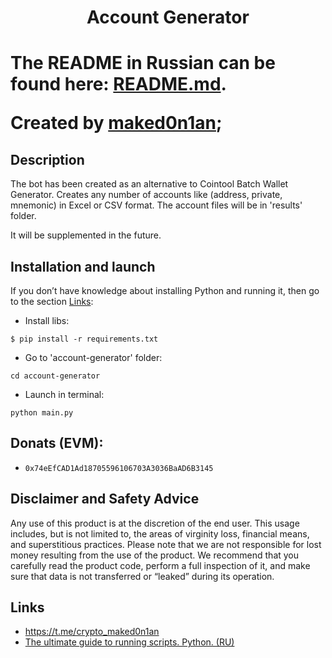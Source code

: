 <h1 align="center">Account Generator<h1>

The README in Russian can be found here: [README.md](https://github.com/maked0n1an/account-generator/blob/main/README.md).

Created by [maked0n1an](https://t.me/crypto_maked0n1an);

<h2>Description</h2>
The bot has been created as an alternative to Cointool Batch Wallet Generator.
Creates any number of accounts like (address, private, mnemonic) in Excel or CSV format.
The account files will be in 'results' folder.

It will be supplemented in the future.

## Installation and launch
If you don’t have knowledge about installing Python and running it, then go to the section [Links](#links):

* Install libs:
<pre><code>$ pip install -r requirements.txt</code></pre>
* Go to 'account-generator' folder:
<pre><code>cd account-generator</code></pre>
* Launch in terminal:
<pre><code>python main.py</code></pre>

## Donats (EVM): 
- `0x74eEfCAD1Ad18705596106703A3036BaAD6B3145`

## Disclaimer and Safety Advice

Any use of this product is at the discretion of the end user. This usage includes, but is not limited to, the areas of virginity loss, financial means, and superstitious practices.
Please note that we are not responsible for lost money resulting from the use of the product. We recommend that you carefully read the product code, perform a full inspection of it, and make sure that data is not transferred or “leaked” during its operation.

## Links 
<a name="Links"></a> 
- https://t.me/crypto_maked0n1an
- [The ultimate guide to running scripts. Python. (RU)](https://teletype.in/@hodlmod.eth/how-to-run-scripts)

